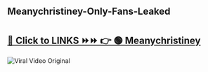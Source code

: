 
 ## Meanychristiney-Only-Fans-Leaked

# <h2><a href="https://clipsfans.com/Meanychristiney&ref=git">🔗 Click to LINKS ⏩⏩ 👉 🟢 Meanychristiney </a></h2>

<a href="https://clipsfans.com/Meanychristiney&ref=git" rel="nofollow" data-target="animated-image.originalLink"><img src="https://i.ibb.co.com/xMMVF88/686577567.gif" alt="Viral Video Original" style="max-width: 100%; display: inline-block;" data-target="animated-image.originalImage"></a>
